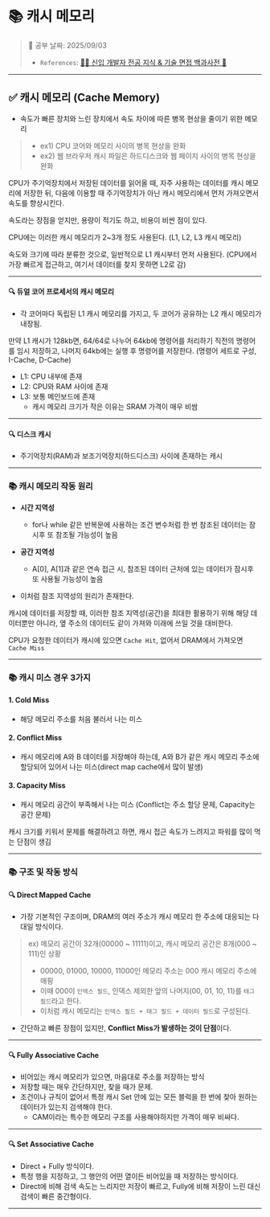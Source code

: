 # 📚 캐시 메모리

> 📌 공부 날짜: 2025/09/03
> - `References`: [👶🏻 신입 개발자 전공 지식 & 기술 면접 백과사전 📖](https://gyoogle.dev/blog/computer-science/computer-architecture/%EC%BA%90%EC%8B%9C%20%EB%A9%94%EB%AA%A8%EB%A6%AC.html)

---

## ✅ 캐시 메모리 (Cache Memory)
- 속도가 빠른 장치와 느린 장치에서 속도 차이에 따른 병목 현상을 줄이기 위한 메모리

> - ex1) CPU 코어와 메모리 사이의 병목 현상을 완화
> - ex2) 웹 브라우저 캐시 파일은 하드디스크와 웹 페이지 사이의 병목 현상을 완화

CPU가 주기억장치에서 저장된 데이터를 읽어올 때,
자주 사용하는 데이터를 캐시 메모리에 저장한 뒤, 다음에 이용할 때 주기억장치가 아닌 캐시 메모리에서 먼저 가져오면서 속도를 향상시킨다.

속도라는 장점을 얻지만, 용량이 적기도 하고, 비용이 비싼 점이 있다.

CPU에는 이러한 캐시 메모리가 2~3개 정도 사용된다. (L1, L2, L3 캐시 메모리)

속도와 크기에 따라 분류한 것으로, 일반적으로 L1 캐시부터 먼저 사용된다.
(CPU에서 가장 빠르게 접근하고, 여기서 데이터를 찾지 못하면 L2로 감)

---
#### 🔍 듀얼 코어 프로세서의 캐시 메모리
- 각 코어마다 독립된 L1 캐시 메모리를 가지고, 두 코어가 공유하는 L2 캐시 메모리가 내장됨.

만약 L1 캐시가 128kb면, 64/64로 나누어 64kb에 명령어를 처리하기 직전의 명령어를 임시 저장하고,
나머지 64kb에는 실행 후 명령어를 저장한다. (명령어 세트로 구성, I-Cache, D-Cache)

- L1: CPU 내부에 존재
- L2: CPU와 RAM 사이에 존재
- L3: 보통 메인보드에 존재
  - 캐시 메모리 크기가 작은 이유는 SRAM 가격이 매우 비쌈

---
#### 🔍 디스크 캐시
- 주기억장치(RAM)과 보조기억장치(하드디스크) 사이에 존재하는 캐시

---

### 📚 캐시 메모리 작동 원리
- **시간 지역성**
  - for나 while 같은 반복문에 사용하는 조건 변수처럼 한 번 참조된 데이터는 잠시후 또 참조될 가능성이 높음

- **공간 지역성**
  - A[0], A[1]과 같은 연속 접근 시, 참조된 데이터 근처에 있는 데이터가 잠시후 또 사용될 가능성이 높음
- 이처럼 참조 지역성의 원리가 존재한다.

캐시에 데이터를 저장할 때, 이러한 참조 지역성(공간)을 최대한 활용하기 위해 해당 데이터뿐만 아니라, 옆 주소의 데이터도 같이 가져와 미래에 쓰일 것을 대비한다.

CPU가 요청한 데이터가 캐시에 있으면 `Cache Hit`, 없어서 DRAM에서 가져오면 `Cache Miss`

---

### 📚 캐시 미스 경우 3가지
#### 1. Cold Miss
- 해당 메모리 주소를 처음 불러서 나는 미스

#### 2. Conflict Miss
- 캐시 메모리에 A와 B 데이터를 저장해야 하는데, A와 B가 같은 캐시 메모리 주소에 할당되어 있어서 나는 미스(direct map cache에서 많이 발생)

#### 3. Capacity Miss
- 캐시 메모리 공간이 부족해서 나는 미스 (Conflict는 주소 할당 문제, Capacity는 공간 문제)

캐시 크기를 키워서 문제를 해결하려고 하면, 캐시 접근 속도가 느려지고 파워를 많이 먹는 단점이 생김

---

### 📚 구조 및 작동 방식
#### 🔍 Direct Mapped Cache
- 가장 기본적인 구조이며, DRAM의 여러 주소가 캐시 메모리 한 주소에 대응되는 다대일 방식이다.

> ex) 메모리 공간이 32개(00000 ~ 11111)이고, 캐시 메모리 공간은 8개(000 ~ 111)인 상황
> - 00000, 01000, 10000, 11000인 메모리 주소는 000 캐시 메모리 주소에 매핑
> - 이때 000이 `인덱스 필드`, 인덱스 제외한 앞의 나머지(00, 01, 10, 11)를 `태그 필드`라고 한다.
> - 이처럼 캐시 메모리는 `인덱스 필드 + 태그 필드 + 데이터 필드`로 구성된다.

- 간단하고 빠른 장점이 있지만, **Conflict Miss가 발생하는 것이 단점**이다.

---
#### 🔍 Fully Associative Cache
- 비어있는 캐시 메모리가 있으면, 마음대로 주소를 저장하는 방식
- 저장할 때는 매우 간단하지만, 찾을 때가 문제.
- 조건이나 규칙이 없어서 특정 캐시 Set 안에 있는 모든 블럭을 한 번에 찾아 원하는 데이터가 있는지 검색해야 한다.
  - CAM이라는 특수한 메모리 구조를 사용해야하지만 가격이 매우 비싸다.

---
#### 🔍 Set Associative Cache
- Direct + Fully 방식이다.
- 특정 행을 지정하고, 그 행안의 어떤 열이든 비어있을 때 저장하는 방식이다.
- Direct에 비해 검색 속도는 느리지만 저장이 빠르고, Fully에 비해 저장이 느린 대신 검색이 빠른 중간형이다.

---
